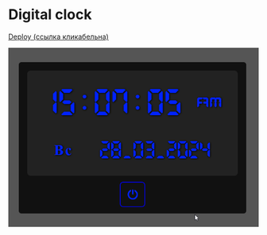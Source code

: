 # Digital clock

[Deploy (ссылка кликабельна)](https://yrgenius.github.io/digital_clock/)

![](./images/demo.png)